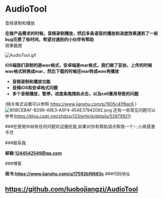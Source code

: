 # AudioTool
音频录制和播放

**在做产品需求的时候，音频录制播放，然后多条语音的播放和进度效果遇到了一些bug花费了些时间，希望对遇到的小伙伴有帮助**
<br/>效果截图<br/>

![AudioTool.gif](https://upload-images.jianshu.io/upload_images/1741974-3c140048fee9a9e6.gif?imageMogr2/auto-orient/strip)

**iOS端我们录制的是wav格式，安卓端是mar格式，我们做了妥协，上传的时候wav格式转换成mar，然后下载的时候还mar转成wav再播放**
* **音频录制和播放功能**
* **音频iOS和安卓格式问题**
* **多个音频播放，暂停，进度条拖拽和点击，以及cell重用导致的问题**


(相关格式设置可以参照 https://www.jianshu.com/p/1905c41f9ac6 )
![80BCEBAF-B299-49E3-A5F4-45AE37842082.png](https://upload-images.jianshu.io/upload_images/1741974-4ef9038b6c3f0cb8.png?imageMogr2/auto-orient/strip%7CimageView2/2/w/1240)
还有一些常见问题可以参考(https://blog.csdn.net/zhdzxc123/article/details/52879921)

###在使用中如有任何问题欢迎骚扰我,如果对你有帮助请点帮我一个✨,小弟感激不尽

###联系我

**邮箱:1244542549@qq.com**

###博客

**简书:https://www.jianshu.com/u/17592bf6683c**
###代码地址

**https://github.com/luobojiangzi/AudioTool**
---
